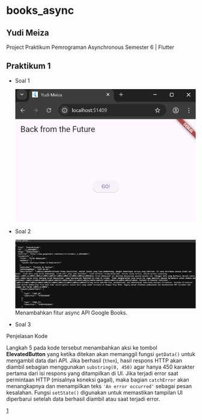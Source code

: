 # books_async

## Yudi Meiza

Project Praktikum Pemrograman Asynchronous Semester 6 | Flutter

## Praktikum 1

- Soal 1

  ![1](./images/11.png)

- Soal 2

  ![1](./images/21.png)
  Menambahkan fitur async API Google Books.

- Soal 3 

Penjelasan Kode

Langkah 5 pada kode tersebut menambahkan aksi ke tombol **ElevatedButton** yang ketika ditekan akan memanggil fungsi `getData()` untuk mengambil data dari API. Jika berhasil (`then`), hasil respons HTTP akan diambil sebagian menggunakan `substring(0, 450)` agar hanya 450 karakter pertama dari isi respons yang ditampilkan di UI. Jika terjadi error saat permintaan HTTP (misalnya koneksi gagal), maka bagian `catchError` akan menangkapnya dan menampilkan teks `'An error occurred'` sebagai pesan kesalahan. Fungsi `setState()` digunakan untuk memastikan tampilan UI diperbarui setelah data berhasil diambil atau saat terjadi error.

  [1](./images/21.png)




